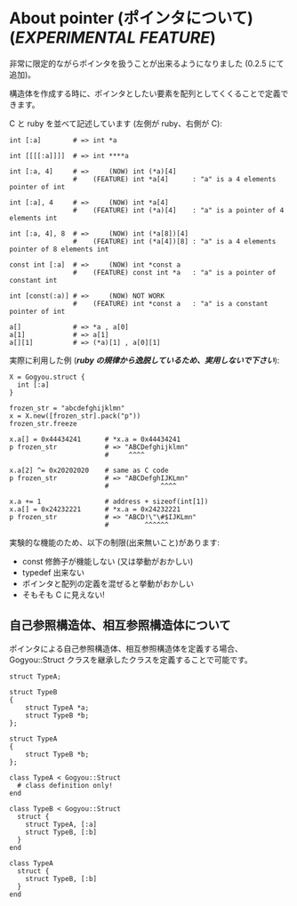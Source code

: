 
# About pointer (ポインタについて) (***EXPERIMENTAL FEATURE***)

非常に限定的ながらポインタを扱うことが出来るようになりました (0.2.5 にて追加)。

構造体を作成する時に、ポインタとしたい要素を配列としてくくることで定義できます。

C と ruby を並べて記述しています (左側が ruby、右側が C):

``` ruby:ruby
int [:a]        # => int *a

int [[[[:a]]]]  # => int ****a

int [:a, 4]     # =>     (NOW) int (*a)[4]
                #    (FEATURE) int *a[4]      : "a" is a 4 elements pointer of int

int [:a], 4     # =>     (NOW) int *a[4]
                #    (FEATURE) int (*a)[4]    : "a" is a pointer of 4 elements int

int [:a, 4], 8  # =>     (NOW) int (*a[8])[4]
                #    (FEATURE) int (*a[4])[8] : "a" is a 4 elements pointer of 8 elements int

const int [:a]  # =>     (NOW) int *const a
                #    (FEATURE) const int *a   : "a" is a pointer of constant int

int [const(:a)] # =>     (NOW) NOT WORK
                #    (FEATURE) int *const a   : "a" is a constant pointer of int

a[]             # => *a , a[0]
a[1]            # => a[1]
a[][1]          # => (*a)[1] , a[0][1]
```

実際に利用した例 (***ruby の規律から逸脱しているため、実用しないで下さい***):

``` ruby:ruby
X = Gogyou.struct {
  int [:a]
}

frozen_str = "abcdefghijklmn"
x = X.new([frozen_str].pack("p"))
frozen_str.freeze

x.a[] = 0x44434241      # *x.a = 0x44434241
p frozen_str            # => "ABCDefghijklmn"
                        #     ^^^^

x.a[2] ^= 0x20202020    # same as C code
p frozen_str            # => "ABCDefghIJKLmn"
                        #             ^^^^

x.a += 1                # address + sizeof(int[1])
x.a[] = 0x24232221      # *x.a = 0x24232221
p frozen_str            # => "ABCD!\"\#$IJKLmn"
                        #         ^^^^^^
```

実験的な機能のため、以下の制限(出来無いこと)があります:

  * const 修飾子が機能しない (又は挙動がおかしい)
  * typedef 出来ない
  * ポインタと配列の定義を混ぜると挙動がおかしい
  * そもそも C に見えない!


## 自己参照構造体、相互参照構造体について

ポインタによる自己参照構造体、相互参照構造体を定義する場合、Gogyou::Struct クラスを継承したクラスを定義することで可能です。

``` C:C
struct TypeA;

struct TypeB
{
    struct TypeA *a;
    struct TypeB *b;
};

struct TypeA
{
    struct TypeB *b;
};
```

``` ruby:ruby
class TypeA < Gogyou::Struct
  # class definition only!
end

class TypeB < Gogyou::Struct
  struct {
    struct TypeA, [:a]
    struct TypeB, [:b]
  }
end

class TypeA
  struct {
    struct TypeB, [:b]
  }
end
```
